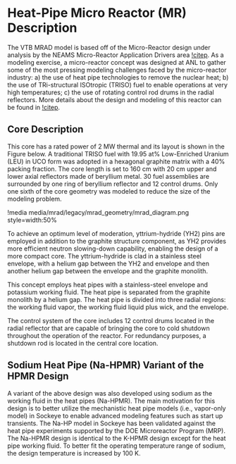# Heat-Pipe Micro Reactor (MR) Description

The VTB MRAD model is based off of the Micro-Reactor design under analysis by the NEAMS Micro-Reactor Application Drivers area [!citep](Stauff2021). As a modeling exercise, a micro-reactor concept was designed at ANL to gather some of the most pressing modeling challenges faced by the micro-reactor industry: a) the use of heat pipe technologies to remove the nuclear heat; b) the use of TRi-structural ISOtropic (TRISO) fuel to enable operations at very high temperatures; c) the use of rotating control rod drums in the radial reflectors. More details about the design and modeling of this reactor can be found in [!citep](stauff2022multiphysics).

## Core Description

This core has a rated power of 2 MW thermal and its layout is shown in the Figure below. A traditional TRISO fuel with 19.95 at% Low-Enriched Uranium (LEU) in UCO form was adopted in a hexagonal graphite matrix with a 40% packing fraction. The core length is set to 160 cm with 20 cm upper and lower axial reflectors made of beryllium metal. 30 fuel assemblies are surrounded by one ring of beryllium reflector and 12 control drums. Only one sixth of the core geometry was modeled to reduce the size of the modeling problem.

!media media/mrad/legacy/mrad_geometry/mrad_diagram.png
       style=width:50%

To achieve an optimum level of moderation, yttrium-hydride (YH2) pins are employed in addition to the graphite structure component, as YH2 provides more efficient neutron slowing-down capability, enabling the design of a more compact core. The yttrium-hydride is clad in a stainless steel envelope, with a helium gap between the YH2 and envelope and then another helium gap between the envelope and the graphite monolith.

This concept employs heat pipes with a stainless-steel envelope and potassium working fluid. The heat pipe is separated from the graphite monolith by a helium gap. The heat pipe is divided into three radial regions: the working fluid vapor, the working fluid liquid plus wick, and the envelope.

The control system of the core includes 12 control drums located in the radial reflector that are capable of bringing the core to cold shutdown throughout the operation of the reactor. For redundancy purposes, a shutdown rod is located in the central core location.

## Sodium Heat Pipe (Na-HPMR) Variant of the HPMR Design

A variant of the above design was also developed using sodium as the working fluid in the heat pipes (Na-HPMR). The main motivation for this design is to better utilize the mechanistic heat pipe models (i.e., vapor-only model) in Sockeye to enable advanced modeling features such as start up transients. The Na-HP model in Sockeye has been validated against the heat pipe experiments supported by the DOE Microreactor Program (MRP). The Na-HPMR design is identical to the K-HPMR design except for the heat pipe working fluid. To better fit the operating temperature range of sodium, the design temperature is increased by 100 K.